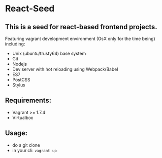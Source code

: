 # React-Seed

This is a seed for react-based frontend projects.
---
Featuring vagrant development environment (OsX only for the time being) including:

* Unix (ubuntu/trusty64) base system
* Git
* Nodejs
* Dev server with hot reloading using Webpack/Babel
* ES7
* PostCSS
* Stylus

Requirements:
---
* Vagrant >= 1.7.4
* Virtualbox

Usage:
---
* do a git clone
* in your cli: `vagrant up`

